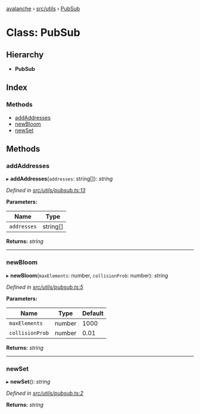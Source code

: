 [avalanche](../README.md) › [src/utils](../modules/src_utils.md) › [PubSub](src_utils.pubsub.md)

# Class: PubSub

## Hierarchy

* **PubSub**

## Index

### Methods

* [addAddresses](src_utils.pubsub.md#addaddresses)
* [newBloom](src_utils.pubsub.md#newbloom)
* [newSet](src_utils.pubsub.md#newset)

## Methods

###  addAddresses

▸ **addAddresses**(`addresses`: string[]): *string*

*Defined in [src/utils/pubsub.ts:13](https://github.com/ava-labs/avalanchejs/blob/4e59193/src/utils/pubsub.ts#L13)*

**Parameters:**

Name | Type |
------ | ------ |
`addresses` | string[] |

**Returns:** *string*

___

###  newBloom

▸ **newBloom**(`maxElements`: number, `collisionProb`: number): *string*

*Defined in [src/utils/pubsub.ts:5](https://github.com/ava-labs/avalanchejs/blob/4e59193/src/utils/pubsub.ts#L5)*

**Parameters:**

Name | Type | Default |
------ | ------ | ------ |
`maxElements` | number | 1000 |
`collisionProb` | number | 0.01 |

**Returns:** *string*

___

###  newSet

▸ **newSet**(): *string*

*Defined in [src/utils/pubsub.ts:2](https://github.com/ava-labs/avalanchejs/blob/4e59193/src/utils/pubsub.ts#L2)*

**Returns:** *string*
